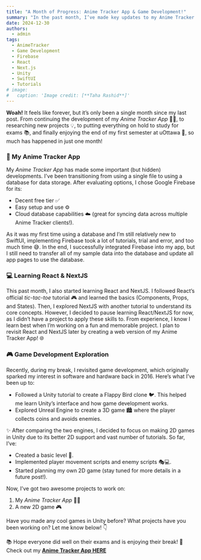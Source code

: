 ```yaml
---
title: "A Month of Progress: Anime Tracker App & Game Development!"
summary: "In the past month, I’ve made key updates to my Anime Tracker App using Firebase, started learning React/NextJS, and dove back into game development with Unity and Unreal Engine."
date: 2024-12-30
authors:
  - admin
tags:
  - AnimeTracker
  - Game Development
  - Firebase
  - React
  - Next.js
  - Unity
  - SwiftUI
  - Tutorials
# image:
#   caption: 'Image credit: [**Taha Rashid**]'
---
```


**Woah!** It feels like forever, but it’s only been a single month since my last post. From continuing the development of my *Anime Tracker App* 🎥📱, to researching new projects 💡, to putting everything on hold to study for exams 📚, and finally enjoying the end of my first semester at uOttawa 🎉, so much has happened in just one month!

### 🚀 My Anime Tracker App
My *Anime Tracker App* has made some important (but hidden) developments. I’ve been transitioning from using a single file to using a database for data storage. After evaluating options, I chose Google Firebase for its:
- Decent free tier ✅
- Easy setup and use ⚙️
- Cloud database capabilities ☁️ (great for syncing data across multiple Anime Tracker clients!).

As it was my first time using a database and I’m still relatively new to SwiftUI, implementing Firebase took a lot of tutorials, trial and error, and too much time 😅. In the end, I successfully integrated Firebase into my app, but I still need to transfer all of my sample data into the database and update all app pages to use the database.

### 💻 Learning React & NextJS
This past month, I also started learning React and NextJS. I followed React’s official *tic-tac-toe* tutorial 🎮 and learned the basics (Components, Props, and States). Then, I explored NextJS with another tutorial to understand its core concepts.
However, I decided to pause learning React/NextJS for now, as I didn’t have a project to apply these skills to. From experience, I know I learn best when I’m working on a fun and memorable project. I plan to revisit React and NextJS later by creating a web version of my Anime Tracker App! 🌐

### 🎮 Game Development Exploration
Recently, during my break, I revisited game development, which originally sparked my interest in software and hardware back in 2016. Here’s what I’ve been up to:
- Followed a Unity tutorial to create a Flappy Bird clone 🐦. This helped me learn Unity’s interface and how game development works.
- Explored Unreal Engine to create a 3D game 🏙️ where the player collects coins and avoids enemies.

✨ After comparing the two engines, I decided to focus on making 2D games in Unity due to its better 2D support and vast number of tutorials. So far, I’ve:
- Created a basic level 🎨.
- Implemented player movement scripts and enemy scripts 🎭💻.
- Started planning my own 2D game (stay tuned for more details in a future post!).

Now, I’ve got two awesome projects to work on:
1. My *Anime Tracker App* 📱🎥
2. A new 2D game 🎮

Have you made any cool games in Unity before? What projects have you been working on? Let me know below! 👇

📚 Hope everyone did well on their exams and is enjoying their break! 🌟
Check out my **[Anime Tracker App HERE](https://github.com/TheBossT910/AnimeTracker)**  